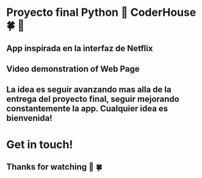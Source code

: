 # Proyecto final Python :snake: CoderHouse :four_leaf_clover: :person_fencing:

## App inspirada en la interfaz de Netflix

## Video demonstration of Web Page

## La idea es seguir avanzando mas alla de la entrega del proyecto final, seguir mejorando constantemente la app. Cualquier idea es bienvenida!

# Get in touch!

## Thanks for watching :milky_way: :four_leaf_clover:
